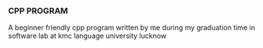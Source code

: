 ### CPP PROGRAM
A beginner friendly cpp program written by me during my graduation time in software lab at kmc language university lucknow
